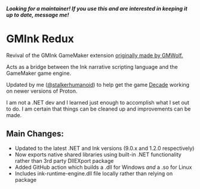 **_Looking for a maintainer! If you use this and are interested in keeping it up to date, message me!_**

# GMInk Redux
Revival of the GMInk GameMaker extension [originally made by GMWolf.](https://marketplace.gamemaker.io/assets/5852/gmink)

Acts as a bridge between the Ink narrative scripting language and the GameMaker game engine.

Updated by me ([@stalkerhumanoid](https://github.com/stalkerhumanoid)) to help get the game [Decade](https://store.steampowered.com/app/3272360/Decade/) working on newer versions of Proton.

I am not a .NET dev and I learned just enough to accomplish what I set out to do. I am certain that things can be cleaned up and improvements can be made.

## Main Changes:
- Updated to the latest .NET and Ink versions (9.0.x and 1.2.0 respectively)
- Now exports native shared libraries using built-in .NET functionality rather than 3rd party DllEXport package
- Added GitHub action which builds a .dll for Windows _and_ a .so for Linux
- Includes ink-runtime-engine.dll file locally rather than relying on package
